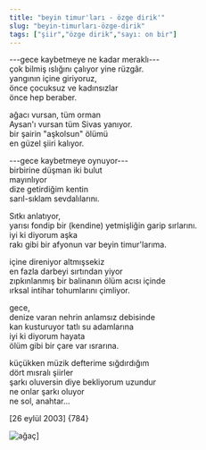 ```yaml
---
title: "beyin timur'ları - özge dirik'"
slug: "beyin-timurları-özge-dirik"
tags: ["şiir","özge dirik","sayı: on bir"]
---
```


---gece kaybetmeye ne kadar meraklı---\
çok bilmiş ıslığını çalıyor yine rüzgâr.\
yangının içine giriyoruz,\
önce çocuksuz ve kadınsızlar\
önce hep beraber.

ağacı vursan, tüm orman\
Aysan'ı vursan tüm Sivas yanıyor.\
bir şairin "aşkolsun" ölümü\
en güzel şiiri kalıyor.

---gece kaybetmeye oynuyor---\
birbirine düşman iki bulut\
mayınlıyor\
dize getirdiğim kentin\
sarıl-sıklam sevdalılarını.

Sıtkı anlatıyor,\
yarısı fondip bir (kendine) yetmişliğin garip sırlarını.\
iyi ki diyorum aşka\
rakı gibi bir afyonun var beyin timur'larıma.

içine direniyor altmışsekiz\
en fazla darbeyi sırtından yiyor\
zıpkınlanmış bir balinanın ölüm acısı içinde\
ırksal intihar tohumlarını çimliyor.

gece,\
denize varan nehrin anlamsız debisinde\
kan kusturuyor tatlı su adamlarına\
iyi ki diyorum hayata\
ölüm gibi bir çare var ısrarına.

küçükken müzik defterime sığdırdığım\
dört mısralı şiirler\
şarkı oluversin diye bekliyorum uzundur\
ne onlar şarkı oluyor\
ne sol, anahtar...

\[26 eylül 2003\] {784}

![ağaç](/img/ky11_16.jpg)]
